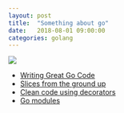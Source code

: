 ```yaml
---
layout: post
title:  "Something about go"
date:   2018-08-01 09:00:00
categories: golang
---
```


![](https://i.imgur.com/x1g72G3.jpg)

- [Writing Great Go Code](https://scene-si.org/2018/07/24/writing-great-go-code/)
- [Slices from the ground up](https://dave.cheney.net/2018/07/12/slices-from-the-ground-up)
- [Clean code using decorators](https://www.bartfokker.nl/posts/decorators/)
- [Go modules](https://systemdump.io/posts/2018-07-22-go-modules)